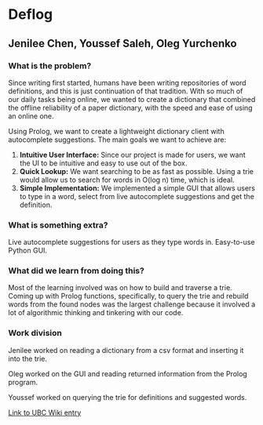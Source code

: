 # Deflog
## Jenilee Chen, Youssef Saleh, Oleg Yurchenko

### What is the problem?
Since writing first started, humans have been writing repositories of word definitions, and this is just continuation of that tradition. With so much of our daily tasks being online, we wanted to create a dictionary that combined the offline reliability of a paper dictionary, with the speed and ease of using an online one.

Using Prolog, we want to create a lightweight dictionary client with autocomplete suggestions. The main goals we want to achieve are:

1. **Intuitive User Interface:** Since our project is made for users, we want the UI to be intuitive and easy to use out of the box.
2. **Quick Lookup:** We want searching to be as fast as possible. Using a trie would allow us to search for words in O(log n) time, which is ideal.
3. **Simple Implementation:** We implemented a simple GUI that allows users to type in a word, select from live autocomplete suggestions and get the definition.

### What is something extra?
Live autocomplete suggestions for users as they type words in.
Easy-to-use Python GUI.

### What did we learn from doing this?
Most of the learning involved was on how to build and traverse a trie.
Coming up with Prolog functions, specifically, to query the trie and rebuild words from the found nodes was the largest challenge because it involved a lot of algorithmic thinking and tinkering with our code.

### Work division
Jenilee worked on reading a dictionary from a csv format and inserting it into the trie.

Oleg worked on the GUI and reading returned information from the Prolog program.

Youssef worked on querying the trie for definitions and suggested words.

[Link to UBC Wiki entry](https://wiki.ubc.ca/Course:CPSC312-2024/Deflog)
